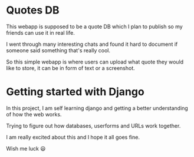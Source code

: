 # Quotes DB


This webapp is supposed to be a quote DB which I plan to publish so my friends can use it in real life.

I went through many interesting chats and found it hard to document if someone said something that's really cool.

So this simple webapp is where users can upload what quote they would like to store, it can be in form of text or a screenshot.


# Getting started with Django

In this project, I am self learning django and getting a better understanding of how the web works.

Trying to figure out how databases, userforms and URLs work together.

I am really excited about this and I hope it all goes fine.

Wish me luck  :smiley: 
